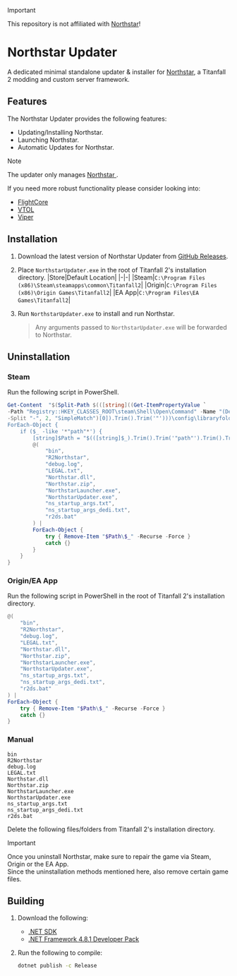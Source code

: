 > [!IMPORTANT]
> This repository is not affiliated with [Northstar](https://github.com/R2Northstar)!

# Northstar Updater
A dedicated minimal standalone updater & installer for [Northstar](https://github.com/R2Northstar), a Titanfall 2 modding and custom server framework.

## Features
The Northstar Updater provides the following features:
- Updating/Installing Northstar.
- Launching Northstar.
- Automatic Updates for Northstar.

> [!NOTE]
> The updater only manages [Northstar ](https://github.com/R2Northstar/Northstar).
>
> If you need more robust functionality please consider looking into:<br>
> - [FlightCore](https://github.com/R2NorthstarTools/FlightCore)
> - [VTOL](https://github.com/BigSpice/VTOL)
> - [Viper](https://github.com/0neGal/viper)

## Installation
1. Download the latest version of Northstar Updater from [GitHub Releases](https://github.com/Aetopia/Northstar-Updater/releases).

2. Place `NorthstarUpdater.exe` in the root of Titanfall 2's installation directory.
    |Store|Default Location|
    |-|-|
    |Steam|`C:\Program Files (x86)\Steam\steamapps\common\Titanfall2`|
    |Origin|`C:\Program Files (x86)\Origin Games\Titanfall2`|
    |EA App|`C:\Program Files\EA Games\Titanfall2`|

3. Run `NorthstarUpdater.exe` to install and run Northstar.
    > Any arguments passed to `NorthstarUpdater.exe` will be forwarded to Northstar.

## Uninstallation
### Steam
Run the following script in PowerShell.

```powershell
Get-Content  "$(Split-Path $(([string]((Get-ItemPropertyValue `
-Path "Registry::HKEY_CLASSES_ROOT\steam\Shell\Open\Command" -Name "(Default)") `
-Split "-", 2, "SimpleMatch")[0]).Trim().Trim('"')))\config\libraryfolders.vdf" | 
ForEach-Object { 
    if ($_ -like '*"path"*') {
        [string]$Path = "$(([string]$_).Trim().Trim('"path"').Trim().Trim('"').Replace("\\", "\"))\steamapps\common\Titanfall2" 
        @(
            "bin", 
            "R2Northstar", 
            "debug.log", 
            "LEGAL.txt", 
            "Northstar.dll", 
            "Northstar.zip", 
            "NorthstarLauncher.exe", 
            "NorthstarUpdater.exe", 
            "ns_startup_args.txt", 
            "ns_startup_args_dedi.txt", 
            "r2ds.bat"
        ) | 
        ForEach-Object {
            try { Remove-Item "$Path\$_" -Recurse -Force }
            catch {}
        }
    }
}
```

### Origin/EA App
Run the following script in PowerShell in the root of Titanfall 2's installation directory.

```powershell
@(
    "bin", 
    "R2Northstar", 
    "debug.log", 
    "LEGAL.txt", 
    "Northstar.dll", 
    "Northstar.zip", 
    "NorthstarLauncher.exe", 
    "NorthstarUpdater.exe", 
    "ns_startup_args.txt", 
    "ns_startup_args_dedi.txt", 
    "r2ds.bat"
) | 
ForEach-Object {
    try { Remove-Item "$Path\$_" -Recurse -Force }
    catch {}
}
```

### Manual
```
bin
R2Northstar
debug.log
LEGAL.txt 
Northstar.dll 
Northstar.zip
NorthstarLauncher.exe
NorthstarUpdater.exe
ns_startup_args.txt 
ns_startup_args_dedi.txt
r2ds.bat
```
Delete the following files/folders from Titanfall 2's installation directory.

> [!IMPORTANT]
> Once you uninstall Northstar, make sure to repair the game via Steam, Origin or the EA App.<br>
> Since the uninstallation methods mentioned here, also remove certain game files.

## Building
1. Download the following:
    - [.NET SDK](https://dotnet.microsoft.com/en-us/download)
    - [.NET Framework 4.8.1 Developer Pack](https://dotnet.microsoft.com/en-us/download/dotnet-framework/thank-you/net481-developer-pack-offline-installer)

2. Run the following to compile:
    
    ```cmd
    dotnet publish -c Release
    ```